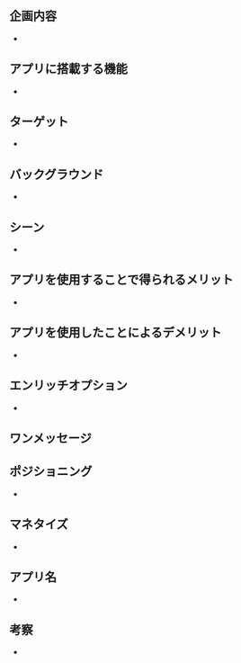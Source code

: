 ## 企画内容

<!-- 〇〇するアプリ -->

-

## アプリに搭載する機能

<!-- 主要機能 -->

-

## ターゲット

<!-- 性別、年齢、職業、役職、業界 -->

-

## バックグラウンド

<!-- ターゲットがどのような背景を持っているか？ -->

-

## シーン

<!-- ユーザーがこのアプリを使用するタイミング -->

-

## アプリを使用することで得られるメリット

-

## アプリを使用したことによるデメリット

-

## エンリッチオプション

<!-- ここまでの発想を転換したり、別の機能を組み合わせて新たな価値を考える -->

-

## ワンメッセージ

<!-- このアプリの本質、特徴を一言で表す -->

## ポジショニング

<!-- 競合にはどんな会社かあるか調査 -->

-

## マネタイズ

<!-- どこでマネタイズする仕組みを入れるか -->

-

## アプリ名

-

## 考察

<!-- このアプリを使ってもらうための戦略 -->

-
